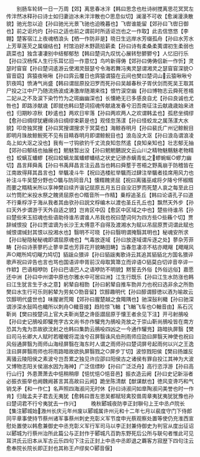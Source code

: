 <!-- { "loadSidebar": true } -->
　　别肠车轮转一日一万周【郊】离思春冰泮【韩曰思念也杜诗树搅离思花冥冥左传泮然冰释孙曰诗士如归妻迨冰未泮泮散也○思息似切】澜漫不可收【愈澜漫涣散貌】驰光忽以迫【孙曰驰光光景飞驰也迫晚暮也】飞辔谁能留【郊孙曰飞辔日御也】前之讵灼灼【孙曰之适也前之谓前时所适讵岂也之一作取】此去信悠悠【李翺】楚客宿江上夜魂栖浪头【栖一作防非是】晓日生远岸水芳缀孤舟【孙曰水芳水上芳草莲芡之属缀结也】村馆泊好木野蔬拾薪柔【孙曰诗有柔桑柔荑谓初生柔弱也蔬菜也】独含凄凄别中结郁郁愁【韩曰楚词九叹忧心展转愁鬰鬰兮】人忆旧行乐【孙曰汉杨恽人生行乐耳忆旧一作意忆】鸟吟新得俦【郊孙曰俦俦侣新一作忻】灵瑟时窅窅【孙曰楚词逺游云使湘灵鼓瑟兮令海若舞冯夷灵瑟谓湘灵之瑟窅窅深貌○窅音窈】霠猿夜啾啾【孙曰霠云覆日也霠猿谓猿在云间也樊曰楚词山云猿啾啾兮狖夜鸣】愤涛气尚盛【韩曰谓屈原投汨罗而死孙曰吴越春秋子胥伏剑而死吴王取其尸投之江中尸乃随流扬波成涛激岸随潮来徃】恨竹涙空幽【孙曰博物志云舜死苍梧二妃从之不及涙下染竹竹为之斑幽幽深也】长懐絶无已多感良自尤【孙曰良诚也尤咎也】即路涉献歳【即就也韩曰楚词招魂传献歳发春兮汩吾南征注云献歳歳始来进也】归期眇凉秋【眇逺也】两欢日牢落【孙曰两欢两人之欢谓韩孟也】孤悲坐绸缪【愈孙曰绸缪犹纒绵诗曰绸缪束薪是也】观怪忽荡漾【孙曰怪蛟龙之属荡漾大水貌】叩竒独冥捜【孙曰冥搜谓搜求于冥莫也】海鲸吞明月【孙曰裴氏广州记鲸鲵目即明月珠故鲸鲵死不见有目睛吞明月即谓鲸鲵目也】浪岛没大沤【孙曰浪岛谓浪凌岛上如大沤之没也】我有一寸钩欲钓千丈流良知忽然逺【良知亲知也】壮志郁无抽【郊孙曰郁结也抽展也】魍魅暂出没【孙曰魍魍魉説文云山川之精物魅魑魅老物精也】蛟螭互蟠蟉【祝曰蛟螭龙属蟠蟉蟠结之状史记骖赤螭青虬之蟉蜿蜒○蟉力幽切】昌言拜舜禹【孙曰书禹拜昌言注云昌当也韩曰舜塟于苍梧之野禹崩于防稽皆在江南故得拜其昌言也】举颿凌斗牛【祝曰选楼舡举颿而过肆注举颿者挂席用风力也补注斗牛吴楚分野也○颿与防同音凡】懐糈餽贤屈【祝曰离骚巫咸将夕降兮怀椒糈而要之糈精米所以享神樊曰续齐谐记屈原五月五日自没汨罗而死楚人哀之每至此日以竹筒贮米投水祭之餽贤屈原也○糈音所一作精】乗桴追圣丘【韩曰论语孔子曰道不行乗桴浮于海从我者其由欤孙曰説文桴编木以渡也圣丘孔丘也】飘然天外步【孙曰天外步谓游于天外自适之貌】岂肯区中囚【愈区中区域之中也】楚些待谁吊【孙曰楚些宋玉招魂也些语助待谁吊谓谁人吊我也祝曰楚词何为四方些○些蘓个切】贾辞缄恨投【孙曰贾谊谪为长沙王太傅意不自得及渡湘水为赋以吊屈原贾词谓此赋也缄恨谓缄封其恨以投湘水也】翳明不可晓【孙曰翳明谓掩翳其明也】秘魂安所求【孙曰秘隐秘秘魂即谓屈原魂也】气毒放逐域【孙曰放逐域谓斥逐之处】蓼杂芳菲畴【孙曰诗荼蓼朽止蓼辛菜也芳菲花开貌畴田畴】当春忽凄凉不枯亦飕飗【飕飗风声○飕所鸠切飗力鸠切】貊謡众猥谇【孙曰貊謡夷歌诗云其追其貊貊北方国名猥谇歌声祝曰谇告也言也骂也国语谇申胥前汉母取箕箒立而谇语○貊莫白切谇音卒谇一作欵】巴语相咿防【孙曰巴语巴人之语咿防不明貌】黙誓去外俗【外俗远俗】嘉愿还中洲【孙曰中州谓中原也尔雅水中可居曰洲】江生行既乐【孙曰江生水防涨也韩曰江生犹言生于水之意】躬辇自相勠【孙曰躬辇自推车勠并力也祝曰选非余之所勠樊曰水生行可乐则躬辇为劳矣○勠音留】饮醇趣明代【孙曰醇谓醇徳以酒为喻故云饮醇明代盛世也】味腥谢荒陬【郊孙曰腥楚越之食陬隅也】驰深鼔利檝【孙曰驰深谓渉深水鼔鸣也檝所以刺舟○檝音接】趋险惊飞輶【飞輶飞车也○輶音由】系石沉靳尚【樊曰按楚词上官大夫靳尚楚之谗臣譛屈原于懐王者余见下注】开弓射鴅吺【孙曰史记鴅吺即驩兠字古文尚书亦作驩兠为鴅吺尧放之于崇山靳尚鴅吺皆在南方恐其为鬼为祟故欲沈射之也韩曰集韵云鴅吺四凶之一今通作驩兠】路暗执屏翳【樊曰司马长卿大人赋时若暧暧将混浊兮召屏翳诛风伯刑雨师应劭曰屏翳天神使也祝曰风俗通屏翳为雨师山海经屏翳在海东时人谓之雨师孙曰楚词屏号起雨何以兴之王逸注曰屏屏翳雨师也将雨路暗故欲执屏翳戮之○屏步丁切】波惊戮阳侯【樊曰扬雄反离骚云陵阳侯之素波兮岂吾累之独见许应邵曰阳侯古之诸侯有罪自投江其神为大波又博物志阳关侯溺水因为海神】广泛信缥眇【孙曰广泛泛舟】高行恣浮游【孙曰高行山行】外患萧萧去中悒稍稍瘳【悒忧悒○悒音邑】振衣造云阙【孙曰史记新浴者必振衣振举也阙魏阙甚言其高故曰云阙】跪坐陈清猷【猷谋猷也】徳风变谗巧和气销戈矛【和一作仁】名声照四海淑问无时休【孙曰诗淑问如臯陶淑问美誉也时一作肯】归哉孟夫子君去无夷犹【愈韩曰晋左思吴都赋轻禽狡兽周章夷犹夷犹犹豫也孙曰楚词君不行兮夷犹去一作兴】
　　晚秋郾城夜防李正封聨句上王中丞卢院长【集注郾城始溵州长庆元年州废以郾城属许州元和十二年七月以裴度守门下侍郎同平章事使持节蔡州诸军事蔡州刺史充彰义军节度申光蔡观察处置等使仍充淮西宣慰处置使以韩愈兼御史中丞充彰义军行军司马以李正封兼侍御史为判官从度出征诏以郾城为行蔡州治所此篇公与正封作于郾城凡百韵东野死后公所与联句者惟此可见耳洪氏云旧本从军古云乐四句下注云正封上中丞中丞即退之覉客方寂歴下四句注云愈奉院长院长即正封也其称王卢缪矣○郾音偃】
